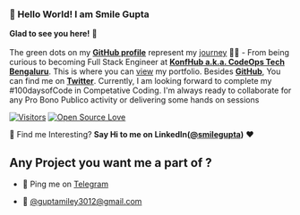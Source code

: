 ### 👋 Hello World! I am Smile Gupta

**Glad to see you here!** :star_struck: 
<br> <br>
The green dots on my [**GitHub profile**](https://github.com/smilegupta?tab=repositories) represent my [journey](https://fayz.in/stories/s/1569/0/?ckt_id=ZGL1ZGVk&title=Help_for_beginners_smile_gupta) :running_woman: - From being curious to becoming Full Stack Engineer at [**KonfHub a.k.a. CodeOps Tech Bengaluru**](https://konfhub.com/). This is where you can [view](https://smilegupta.github.io/smilegupta/) my portfolio.  Besides [**GitHub**](https://github.com/smile/), You can find me on [**Twitter**](https://twitter.com/smileguptaaa). Currently, I am looking forward to complete my #100daysofCode in Competative Coding. I'm always ready to collaborate for any Pro Bono Publico activity or delivering some hands on sessions

[![Visitors](https://visitor-badge.glitch.me/badge?page_id=smilegupta.visitor-badge)](https://github.com/smilegupta) [![Open Source Love](https://badges.frapsoft.com/os/v2/open-source.svg?v=103)](https://github.com/smilegupta)

:dart: Find me Interesting? 
**Say Hi to me on LinkedIn([@smilegupta](https://www.linkedin.com/in/smilegupta/))** :heart: 

## Any Project you want me a part of ?

* 👀 Ping me on [Telegram](https://t.me/smilegupta)

* 💌 [@guptamiley3012@gmail.com](mailto:guptamiley3012@gmail.com)
